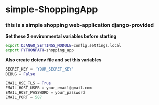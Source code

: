 # simple-ShoppingApp

### this is a simple shopping web-application django-provided


**Set these 2 environmental variables before starting** 
```bash
export DJANGO_SETTINGS_MODULE=config.settings.local
export PYTHONPATH=shopping_app
```


**Also create dotenv file and set this variables**
```python
SECRET_KEY = 'YOUR_SECRET_KEY'
DEBUG = False

EMAIL_USE_TLS = True
EMAIL_HOST_USER = your_email@gmail.com
EMAIL_HOST_PASSWORD = your_password
EMAIL_PORT = 587
```
